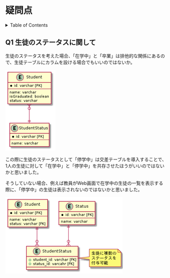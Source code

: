 # 疑問点

<!-- START doctoc generated TOC please keep comment here to allow auto update -->
<!-- DON'T EDIT THIS SECTION, INSTEAD RE-RUN doctoc TO UPDATE -->
<details>
<summary>Table of Contents</summary>

- [Q1 生徒のステータスに関して](#q1-%E7%94%9F%E5%BE%92%E3%81%AE%E3%82%B9%E3%83%86%E3%83%BC%E3%82%BF%E3%82%B9%E3%81%AB%E9%96%A2%E3%81%97%E3%81%A6)

</details>
<!-- END doctoc generated TOC please keep comment here to allow auto update -->

## Q1 生徒のステータスに関して

生徒のステータスを考えた場合、「在学中」と「卒業」は排他的な関係にあるので、生徒テーブルにカラムを設ける場合でもいいのではないか。

![](../assets/question-1.png)

この際に生徒のステータスとして「停学中」は交差テーブルを導入することで、1人の生徒に対して「在学中」と「停学中」を共存させたほうがいいのではないかと思いました。

そうしていない場合、例えば教員がWeb画面で在学中の生徒の一覧を表示する際に、「停学中」の生徒は表示されないのではないかと思いました。

![](../assets/question-2.png)
